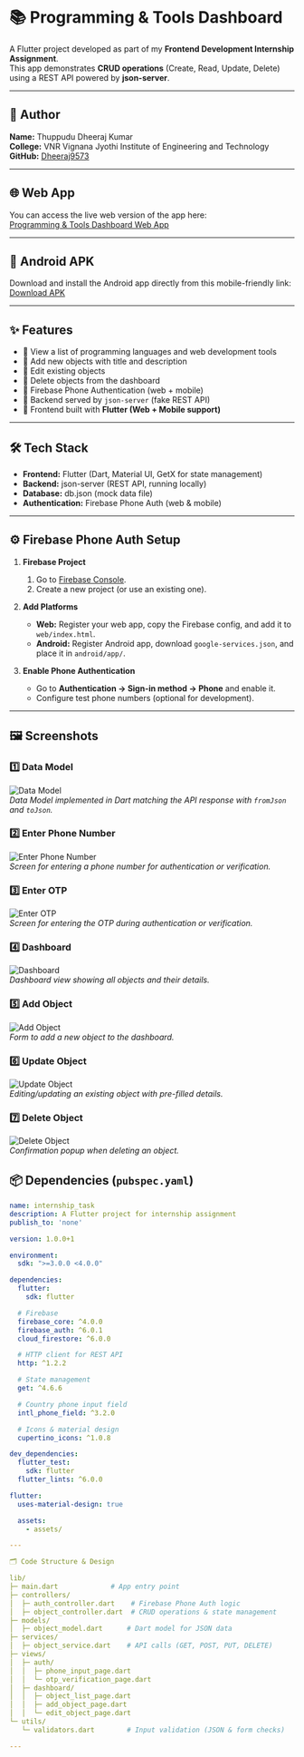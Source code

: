 # 📚 Programming & Tools Dashboard

A Flutter project developed as part of my **Frontend Development Internship Assignment**.  
This app demonstrates **CRUD operations** (Create, Read, Update, Delete) using a REST API powered by **json-server**.

---

## 👤 Author
**Name:** Thuppudu Dheeraj Kumar  
**College:** VNR Vignana Jyothi Institute of Engineering and Technology  
**GitHub:** [Dheeraj9573](https://github.com/Dheeraj9573/internship_task_flutter)  

---

## 🌐 Web App
You can access the live web version of the app here:  
[Programming & Tools Dashboard Web App](https://internship-a3635.web.app/)

---

## 📱 Android APK
Download and install the Android app directly from this mobile-friendly link:  
[Download APK](https://www.dropbox.com/scl/fi/5fqrvhxbhldaij9205129/app-release.apk?rlkey=fris47uy96dkfi197smczg0r2&st=452n4ud9&dl=1)

---

## ✨ Features
- 🔹 View a list of programming languages and web development tools  
- 🔹 Add new objects with title and description  
- 🔹 Edit existing objects  
- 🔹 Delete objects from the dashboard  
- 🔹 Firebase Phone Authentication (web + mobile)  
- 🔹 Backend served by `json-server` (fake REST API)  
- 🔹 Frontend built with **Flutter (Web + Mobile support)**  

---

## 🛠️ Tech Stack
- **Frontend:** Flutter (Dart, Material UI, GetX for state management)  
- **Backend:** json-server (REST API, running locally)  
- **Database:** db.json (mock data file)  
- **Authentication:** Firebase Phone Auth (web & mobile)

---

## ⚙️ Firebase Phone Auth Setup

1. **Firebase Project**  
   1. Go to [Firebase Console](https://console.firebase.google.com/).  
   2. Create a new project (or use an existing one).  

2. **Add Platforms**  
   - **Web:** Register your web app, copy the Firebase config, and add it to `web/index.html`.  
   - **Android:** Register Android app, download `google-services.json`, and place it in `android/app/`.  

3. **Enable Phone Authentication**  
   - Go to **Authentication → Sign-in method → Phone** and enable it.  
   - Configure test phone numbers (optional for development).  

---


## 🖼️ Screenshots

### 1️⃣ Data Model
![Data Model](assets/Screenshot%202025-08-24%20232055.png)  
*Data Model implemented in Dart matching the API response with `fromJson` and `toJson`.*

### 2️⃣ Enter Phone Number
![Enter Phone Number](assets/Screenshot%202025-08-24%20192323.png)  
*Screen for entering a phone number for authentication or verification.*

### 3️⃣ Enter OTP
![Enter OTP](assets/Screenshot%202025-08-24%20192418.png)  
*Screen for entering the OTP during authentication or verification.*

### 4️⃣ Dashboard
![Dashboard](assets/Screenshot%202025-08-24%20192452.png)  
*Dashboard view showing all objects and their details.*

### 5️⃣ Add Object
![Add Object](assets/Screenshot%202025-08-24%20192523.png)  
*Form to add a new object to the dashboard.*

### 6️⃣ Update Object
![Update Object](assets/Screenshot%202025-08-24%20192117.png)  
*Editing/updating an existing object with pre-filled details.*

### 7️⃣ Delete Object
![Delete Object](assets/Screenshot%202025-08-24%20192117.png)  
*Confirmation popup when deleting an object.*


## 📦 Dependencies (`pubspec.yaml`)
```yaml
name: internship_task
description: A Flutter project for internship assignment
publish_to: 'none'

version: 1.0.0+1

environment:
  sdk: ">=3.0.0 <4.0.0"

dependencies:
  flutter:
    sdk: flutter

  # Firebase
  firebase_core: ^4.0.0
  firebase_auth: ^6.0.1
  cloud_firestore: ^6.0.0

  # HTTP client for REST API
  http: ^1.2.2

  # State management
  get: ^4.6.6

  # Country phone input field
  intl_phone_field: ^3.2.0

  # Icons & material design
  cupertino_icons: ^1.0.8

dev_dependencies:
  flutter_test:
    sdk: flutter
  flutter_lints: ^6.0.0

flutter:
  uses-material-design: true

  assets:
    - assets/

---

🗂️ Code Structure & Design

lib/
├─ main.dart             # App entry point
├─ controllers/
│  ├─ auth_controller.dart    # Firebase Phone Auth logic
│  ├─ object_controller.dart  # CRUD operations & state management
├─ models/
│  ├─ object_model.dart      # Dart model for JSON data
├─ services/
│  ├─ object_service.dart    # API calls (GET, POST, PUT, DELETE)
├─ views/
│  ├─ auth/
│  │  ├─ phone_input_page.dart
│  │  └─ otp_verification_page.dart
│  ├─ dashboard/
│  │  ├─ object_list_page.dart
│  │  ├─ add_object_page.dart
│  │  └─ edit_object_page.dart
└─ utils/
   └─ validators.dart        # Input validation (JSON & form checks)

---